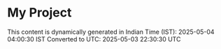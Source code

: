 # My Project

This content is dynamically generated in Indian Time (IST): 2025-05-04 04:00:30 IST
Converted to UTC: 2025-05-03 22:30:30 UTC
